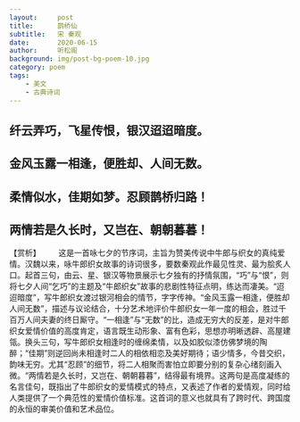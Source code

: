 ```yaml
---
layout:     post
title:      鹊桥仙
subtitle:   宋 秦观
date:       2020-06-15
author:     听松阁
background: img/post-bg-poem-10.jpg
category: poem
tags:
    - 美文
    - 古典诗词
---
```



## 纤云弄巧，飞星传恨，银汉迢迢暗度。
## 金风玉露一相逢，便胜却、人间无数。

## 柔情似水，佳期如梦。忍顾鹊桥归路！
## 两情若是久长时，又岂在、朝朝暮暮！

【赏析】
　　这是一首咏七夕的节序词，主旨为赞美传说中牛郎与织女的真纯爱情。汉魏以来，咏牛郎织女故事的诗词很多，要数秦观此作最见性灵、最为脍炙人口。起首三句，由云、星、银汉等物景展示七夕独有的抒情氛围，“巧”与“恨”，则将七夕人间“乞巧”的主题及“牛郎织女”故事的悲剧性特征点明，练达而凄美。“迢迢暗度”，写牛郎织女渡过银河相会的情节，字字传神。“金风玉露一相逢，便胜却人间无数”，描述与议论结合，十分艺术地评价牛郎织女一年一度的相会，胜过千百万人间夫妻的终日厮守。“一相逢”与“无数”的比，造成无穷大的反差，是对牛郎织女爱情价值的高度肯定，语言既生动形象、富有色彩，思想亦明晰透辟、高屋建瓴。换头三句，写牛郎织女相逢时的缠绵柔情，以及如胶似漆仿佛梦境的陶醉；“佳期”则逆回尚未相逢时二人的相依相恋及美好期待；语少情多，今昔交织，韵味无穷。尤其“忍顾”的细节，将二人相聚而害怕立即要分别的复杂心绪刻画入微。“两情若是久长时，又岂在、朝朝暮暮”，结得最有境界。这两句是高度凝练的名言佳句，既指出了牛郎织女的爱情模式的特点，又表述了作者的爱情观，同时给人类提供了一个典范性的爱情价值标准。这首词的意义也就具有了跨时代、跨国度的永恒的审美价值和艺术品位。
  
